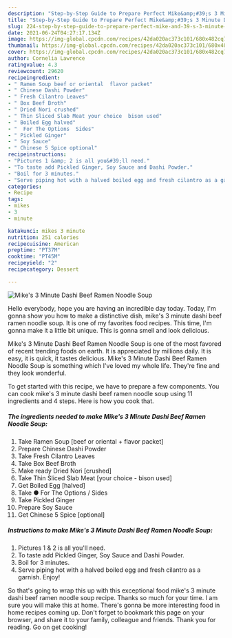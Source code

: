 ```yaml
---
description: "Step-by-Step Guide to Prepare Perfect Mike&amp;#39;s 3 Minute Dashi Beef Ramen Noodle Soup"
title: "Step-by-Step Guide to Prepare Perfect Mike&amp;#39;s 3 Minute Dashi Beef Ramen Noodle Soup"
slug: 224-step-by-step-guide-to-prepare-perfect-mike-and-39-s-3-minute-dashi-beef-ramen-noodle-soup
date: 2021-06-24T04:27:17.134Z
image: https://img-global.cpcdn.com/recipes/42da020ac373c101/680x482cq70/mikes-3-minute-dashi-beef-ramen-noodle-soup-recipe-main-photo.jpg
thumbnail: https://img-global.cpcdn.com/recipes/42da020ac373c101/680x482cq70/mikes-3-minute-dashi-beef-ramen-noodle-soup-recipe-main-photo.jpg
cover: https://img-global.cpcdn.com/recipes/42da020ac373c101/680x482cq70/mikes-3-minute-dashi-beef-ramen-noodle-soup-recipe-main-photo.jpg
author: Cornelia Lawrence
ratingvalue: 4.3
reviewcount: 29620
recipeingredient:
- " Ramen Soup beef or oriental  flavor packet"
- " Chinese Dashi Powder"
- " Fresh Cilantro Leaves"
- " Box Beef Broth"
- " Dried Nori crushed"
- " Thin Sliced Slab Meat your choice  bison used"
- " Boiled Egg halved"
- "  For The Options  Sides"
- " Pickled Ginger"
- " Soy Sauce"
- " Chinese 5 Spice optional"
recipeinstructions:
- "Pictures 1 &amp; 2 is all you&#39;ll need."
- "To taste add Pickled Ginger, Soy Sauce and Dashi Powder."
- "Boil for 3 minutes."
- "Serve piping hot with a halved boiled egg and fresh cilantro as a garnish. Enjoy!"
categories:
- Recipe
tags:
- mikes
- 3
- minute

katakunci: mikes 3 minute 
nutrition: 251 calories
recipecuisine: American
preptime: "PT37M"
cooktime: "PT45M"
recipeyield: "2"
recipecategory: Dessert

---
```



![Mike&#39;s 3 Minute Dashi Beef Ramen Noodle Soup](https://img-global.cpcdn.com/recipes/42da020ac373c101/680x482cq70/mikes-3-minute-dashi-beef-ramen-noodle-soup-recipe-main-photo.jpg)

Hello everybody, hope you are having an incredible day today. Today, I'm gonna show you how to make a distinctive dish, mike&#39;s 3 minute dashi beef ramen noodle soup. It is one of my favorites food recipes. This time, I'm gonna make it a little bit unique. This is gonna smell and look delicious.



Mike&#39;s 3 Minute Dashi Beef Ramen Noodle Soup is one of the most favored of recent trending foods on earth. It is appreciated by millions daily. It is easy, it is quick, it tastes delicious. Mike&#39;s 3 Minute Dashi Beef Ramen Noodle Soup is something which I've loved my whole life. They're fine and they look wonderful.


To get started with this recipe, we have to prepare a few components. You can cook mike&#39;s 3 minute dashi beef ramen noodle soup using 11 ingredients and 4 steps. Here is how you cook that.

<!--inarticleads1-->

##### The ingredients needed to make Mike&#39;s 3 Minute Dashi Beef Ramen Noodle Soup:

1. Take  Ramen Soup [beef or oriental + flavor packet]
1. Prepare  Chinese Dashi Powder
1. Take  Fresh Cilantro Leaves
1. Take  Box Beef Broth
1. Make ready  Dried Nori [crushed]
1. Take  Thin Sliced Slab Meat [your choice - bison used]
1. Get  Boiled Egg [halved]
1. Take  ● For The Options / Sides
1. Take  Pickled Ginger
1. Prepare  Soy Sauce
1. Get  Chinese 5 Spice [optional]




<!--inarticleads2-->

##### Instructions to make Mike&#39;s 3 Minute Dashi Beef Ramen Noodle Soup:

1. Pictures 1 &amp; 2 is all you&#39;ll need.
1. To taste add Pickled Ginger, Soy Sauce and Dashi Powder.
1. Boil for 3 minutes.
1. Serve piping hot with a halved boiled egg and fresh cilantro as a garnish. Enjoy!




So that's going to wrap this up with this exceptional food mike&#39;s 3 minute dashi beef ramen noodle soup recipe. Thanks so much for your time. I am sure you will make this at home. There's gonna be more interesting food in home recipes coming up. Don't forget to bookmark this page on your browser, and share it to your family, colleague and friends. Thank you for reading. Go on get cooking!
